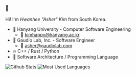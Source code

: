 ### 👋

Hi! I'm *Hwanhee "Asher" Kim* from South Korea.

- 🏫 Hanyang University - Computer Software Engineering
  - 📧 kimhappy@hanyang.ac.kr
- 🏢 Gaudio Lab, Inc. - Software Engineer
  - 📧 asher@gaudiolab.com
- 🔥 C++ / Rust / Python
- 🌱 Software Architecture / Programming Language

![Github Stats](https://github-readme-stats.vercel.app/api?username=POMMI3R&show_icons=true&hide_border=true&count_private=true)
![Most Used Languages](https://github-readme-stats.vercel.app/api/top-langs/?username=POMMI3R&hide_border=true&layout=compact)
